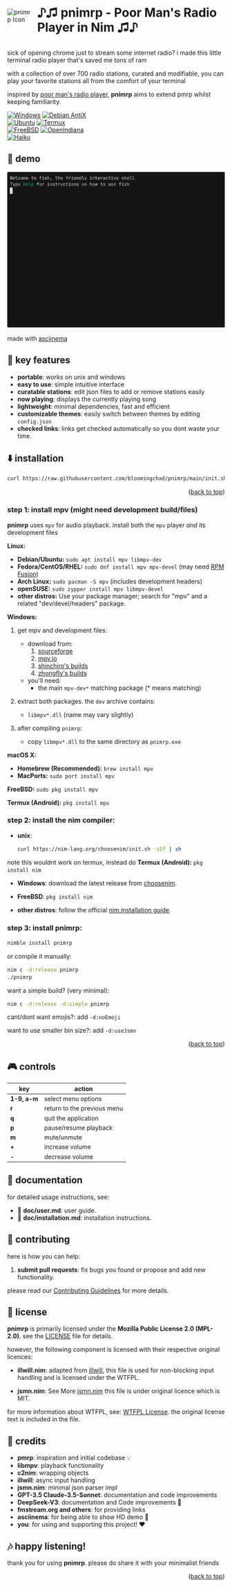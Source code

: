 <div style="display: flex; align-items: center;">
  <img src="https://github.com/bloomingchad/pnimrp/raw/main/web/ico.ico" alt="pnimrp Icon" width="90" style="margin-right: 10px;" />
  <h1>♪♫ pnimrp - Poor Man's Radio Player in Nim ♫♪</h1>
</div>

sick of opening chrome just to stream some internet radio?
i made this little terminal radio player that's saved me tons of ram

with a collection of over 700 radio stations, curated and modifiable,
you can play your favorite stations all from the comfort of your terminal

inspired by [poor man's radio player](https://github.com/hakerdefo/pmrp),
**pnimrp** aims to extend pmrp whilst keeping familiarity.

[![Windows](https://img.shields.io/badge/Windows-7_|_11-0078D6?logo=windows&logoColor=white)]()
[![Debian AntiX](https://img.shields.io/badge/Debian_AntiX-19.1_|_23.2-A81D33?logo=debian&logoColor=white)]()  
[![Ubuntu](https://img.shields.io/badge/Ubuntu-22.04_|_24.04-E95420?logo=ubuntu&logoColor=white)]()
[![Termux](https://img.shields.io/badge/Termux-Android-3DDC84?logo=android&logoColor=white)]()   
[![FreeBSD](https://img.shields.io/badge/FreeBSD-14.x-AB2B28?logo=freebsd&logoColor=white)]()
[![OpenIndiana](https://img.shields.io/badge/OpenIndiana-2022.10_|_2023.10-ED2E38?logo=openindiana&logoColor=white)]()  
[![Haiku](https://img.shields.io/badge/Haiku-R1_Beta4_|_Beta5-FFCC00?logo=haiku&logoColor=black)]()

## 🎥 demo

![pnimrp demo](https://github.com/bloomingchad/pnimrp/raw/main/web/demo.gif)

made with [asciinema](https://asciinema.org/)

## 🌟 key features

- **portable**: works on unix and windows
- **easy to use**: simple intuitive interface
- **curatable stations**: edit json files to add or remove stations easily
- **now playing**: displays the currently playing song
- **lightweight**: minimal dependencies, fast and efficient
- **customizable themes**: easily switch between themes by editing `config.json`
- **checked links**: links get checked automatically so you dont waste your time.

## ⬇️  installation

  ```bash
  curl https://raw.githubusercontent.com/bloomingchad/pnimrp/main/init.sh | bash
  ```
<p align="right">(<a href="#top">back to top</a>)</p>

### step 1: install **mpv** (might need development build/files)

**pnimrp** uses `mpv` for audio playback.  install both the `mpv` player *and*
  its development files

**Linux:**

*   **Debian/Ubuntu:**      `sudo apt install mpv libmpv-dev`
*   **Fedora/CentOS/RHEL:** `sudo dnf install mpv mpv-devel` (may need [RPM Fusion](https://rpmfusion.org/))
*   **Arch Linux:**         `sudo pacman -S mpv` (includes development headers)
*   **openSUSE:**           `sudo zypper install mpv libmpv-devel`
*   **other distros:** Use your package manager; search for "mpv" and a related "dev/devel/headers" package.

**Windows:**

1. get mpv and development files:
   - download from:
     1. [sourceforge](https://sourceforge.net/projects/mpv-player-windows/files/)
     2. [mpv.io](https://mpv.io/installation/)
     3. [shinchiro's builds](https://github.com/shinchiro/mpv-winbuild-cmake/releases)
     4. [zhongfly's builds](https://github.com/zhongfly/mpv-winbuild/releases)
   - you'll need:
     - the main `mpv-dev*` matching package (* means matching)

2. extract both packages. the `dev` archive contains:
   - `libmpv*.dll` (name may vary slightly)

3. after compiling `pnimrp`:
   - copy `libmpv*.dll` to the same directory as `pnimrp.exe`

**macOS X:**
*   **Homebrew (Recommended):** `brew install mpv`
*    **MacPorts:** `sudo port install mpv`

**FreeBSD:**
`sudo pkg install mpv`

**Termux (Android):**
```pkg install mpv```

### step 2: install the nim compiler:

- **unix**:
  ```bash
  curl https://nim-lang.org/choosenim/init.sh -sSf | sh
  ```
note this wouldnt work on termux, instead do
**Termux (Android):**
```pkg install nim```

- **Windows**:
  download the latest release from [choosenim](https://github.com/dom96/choosenim/releases).

- **FreeBSD**:
```pkg install nim```

- **other distros**:
  follow the official [nim installation guide](https://nim-lang.org/install.html).

### step 3: install **pnimrp**:
```bash
nimble install pnimrp
```

or compile it manually:
```bash
nim c -d:release pnimrp
./pnimrp
```
want a simple build? (very minimal):
```bash
nim c -d:release -d:simple pnimrp
```

cant/dont want emojis?: add `-d:noEmoji`

want to use smaller bin size?: add `-d:useJsmn`

<p align="right">(<a href="#top">back to top</a>)</p>

## 🎮 controls

| key          | action                      |
| ------------ | --------------------------- |
| **1-9, a-m** | select menu options         |
| **r**        | return to the previous menu |
| **q**        | quit the application        |
| **p**        | pause/resume playback       |
| **m**        | mute/unmute                 |
| **+**        | increase volume             |
| **-**        | decrease volume             |

## 📖 documentation

for detailed usage instructions, see:
- 📄 **doc/user.md**: user guide.
- 📄 **doc/installation.md**: installation instructions.

## 🤝 contributing

here is how you can help:

1. **submit pull requests**: fix bugs you found or propose and add new functionality.

please read our [Contributing Guidelines](CONTRIBUTING.md) for more details.

## 📜 license

**pnimrp** is primarily licensed under the **Mozilla Public License 2.0 (MPL-2.0)**.
see the [LICENSE](LICENSE) file for details.

however, the following component is licensed with their respective original licences:
- **illwill.nim**: adapted from [illwill](https://github.com/johnnovak/illwill),
  this file is used for non-blocking input handling and is licensed under the WTFPL.

- **jsmn.nim**: See More [jsmn.nim](https://github.com/OpenSystemsLab/jsmn.nim)
  this file is under original licence which is MIT.

for more information about WTFPL, see: [WTFPL License](http://www.wtfpl.net/).
  the original license text is included in the file.

## 🙏 credits

- **pmrp**: inspiration and initial codebase 💡
- **libmpv**: playback functionality
- **c2nim**: wrapping objects
- **illwill**: async input handling
- **jsmn.nim**: minimal json parser impl
- **GPT-3.5 Claude-3.5-Sonnet**: documentation and code improvements
- **DeepSeek-V3**: documentation and Code improvements 🥰
- **fmstream.org and others**: for providing links
- **asciinema**: for being able to show HD demo 🎥
- **you**: for using and supporting this project! ❤️

## 🎶 happy listening!

thank you for using **pnimrp**. please do share it with your minimalist friends

<p align="right">(<a href="#top">back to top</a>)</p>
